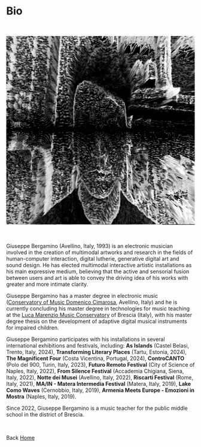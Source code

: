 # Bio

<br>

![Foto](https://github.com/GiuseppeBergamino/Home/blob/main/Bio/Giuseppe_Bergamino_personal_photo.jpg)

<br>

Giuseppe Bergamino (Avellino, Italy, 1993) is an electronic musician involved in the creation of multimodal artworks and research in the fields of human-computer interaction, digital lutherie, generative digital art and sound design. He has elected multimodal interactive artistic installations as his main expressive medium, believing that the active and sensorial fusion between users and art is able to convey the driving idea of his works with greater and more intimate clarity.

<p></p>

Giuseppe Bergamino has a master degree in electronic music ([Conservatory of Music Domenico Cimarosa](http://www.conservatoriocimarosa.org/), Avellino, Italy) and he is currently concluding his master degree in technologies for music teaching at the [Luca Marenzio Music Conservatory](https://www.consbs.it/) of Brescia (Italy), with his master degree thesis on the development of adaptive digital musical instruments for impaired children.

<p></p>

Giuseppe Bergamino participates with his installations in several international exhibitions and festivals, including: 
**As Islands** (Castel Belasi, Trento, Italy, 2024), **Transforming Literary Places** (Tartu, Estonia, 2024), **The Magnificent Four** (Costa Vicentina, Portugal, 2024), **ControCANTO** (Polo del 900, Turin, Italy, 2023), **Futuro Remoto Festival** (City of Science of Naples, Italy, 2022), **From Silence Festival** (Accademia Chigiana, Siena, Italy, 2022), **Notte dei Musei** (Avellino, Italy, 2022), **Riscarti Festival** (Rome, Italy, 2021), **MA/IN - Matera Intermedia Festival** (Matera, Italy, 2019), **Lake Como Waves** (Cernobbio, Italy, 2019), **Armenia Meets Europe - Emozioni in Mostra** (Naples, Italy, 2019).

<p></p>

Since 2022, Giuseppe Bergamino is a music teacher for the public middle school in the district of Brescia.

<p><br></p>

Back [Home](https://giuseppebergamino.github.io/Home/)


